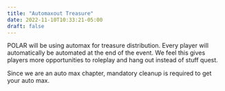 ```yaml
---
title: "Automaxout Treasure"
date: 2022-11-10T10:33:21-05:00
draft: false
---
```


POLAR will be using automax for treasure distribution. Every player will automatically be automated at the end of the event. We feel this gives players more opportunities to roleplay and hang out instead of stuff quest.

Since we are an auto max chapter, mandatory cleanup is required to get your auto max.
